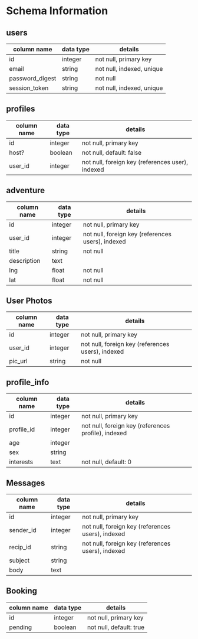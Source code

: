 # Schema Information

## users
column name     | data type | details
----------------|-----------|-----------------------
id              | integer   | not null, primary key
email           | string    | not null, indexed, unique
password_digest | string    | not null
session_token   | string    | not null, indexed, unique

## profiles
column name | data type | details
------------|-----------|-----------------------
id          | integer   | not null, primary key
host?       | boolean   | not null, default: false
user_id     | integer   | not null, foreign key (references user), indexed

## adventure
column name | data type | details
------------|-----------|-----------------------
id          | integer   | not null, primary key
user_id     | integer   | not null, foreign key (references users), indexed
title       | string    | not null
description | text      |
lng         | float     | not null
lat         | float     | not null



## User Photos
column name | data type | details
------------|-----------|-----------------------
id          | integer   | not null, primary key
user_id     | integer   | not null, foreign key (references users), indexed
pic_url     | string    | not null



## profile_info
column name        | data type | details
-------------------|-----------|-----------------------
id                 | integer   | not null, primary key
profile_id         | integer   | not null, foreign key (references profile), indexed
age                | integer   |
sex                | string    |
interests          | text      | not null, default: 0


## Messages
column name | data type | details
------------|-----------|-----------------------
id          | integer   | not null, primary key
sender_id   | integer   | not null, foreign key (references users), indexed
recip_id    | string    | not null, foreign key (references users), indexed
subject     | string    |
body        | text      |



## Booking
column name   | data type | details
--------------|-----------|-----------------------
id            | integer   | not null, primary key
pending       | boolean   | not null, default: true
